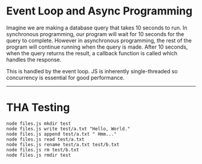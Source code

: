 # Event Loop and Async Programming

Imagine we are making a database query that takes 10 seconds to run. In
synchronous programming, our program will wait for 10 seconds for the query to
complete. However in asynchronous programming, the rest of the program will
continue running when the query is made. After 10 seconds, when the query
returns the result, a callback function is called which handles the response.

This is handled by the event loop. JS is inherently single-threaded so
concurrency is essential for good performance.

---

# THA Testing

```
node files.js mkdir test
node files.js write test/a.txt "Hello, World."
node files.js append test/a.txt " Hmm..."
node files.js read test/a.txt
node files.js rename test/a.txt test/b.txt
node files.js rm test/b.txt
node files.js rmdir test
```